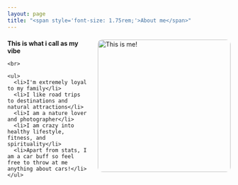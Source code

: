 ```yaml
---
layout: page
title: "<span style='font-size: 1.75rem;'>About me</span>"
---
```


<div style="margin-bottom: 20px;"></div>

<div style="display: flex; align-items: flex-start;">

  <div style="flex: 1;">
    <div>
      <strong>This is what i call as my vibe</strong>
    </div>

    <br>

    <ul>
      <li>I'm extremely loyal to my family</li>
      <li>I like road trips to destinations and natural attractions</li>
      <li>I am a nature lover and photographer</li>
      <li>I am crazy into healthy lifestyle, fitness, and spirituality</li>
      <li>Apart from stats, I am a car buff so feel free to throw at me anything about cars!</li>
    </ul>
  </div>

  <div style="flex: 1; margin-left: 20px;">
    <img src="https://github.com/siddharthmaredu/siddharthmaredu.github.io/raw/master/assets/img/IMG_7208-compressed.jpg" alt="This is me!" style="width: 300px; border-radius: 10px; align-self: flex-start;">
  </div>

</div>
